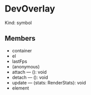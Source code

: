 # DevOverlay

Kind: symbol

## Members

- container
- el
- lastFps
- (anonymous)
- attach — (): void
- detach — (): void
- update — (stats: RenderStats): void
- element
